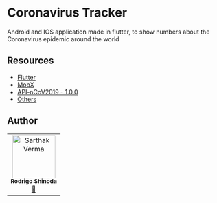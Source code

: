 # Coronavirus Tracker

Android and IOS application made in flutter, to show numbers about the Coronavirus epidemic around the world

## Resources

- [Flutter](https://flutter.dev/)
- [MobX](https://pub.dev/packages/mobx)
- [API-nCoV2019 - 1.0.0](https://apimarket.nubentos.com/store/apis/info?name=API-nCoV2019&version=1.0.0&tenant=nubentos.com)
- [Others](#)

## Author
<table>
  <tr>
    <td align="center">
        <a href="https://github.com/rodrigordgfs">
            <img src="https://avatars0.githubusercontent.com/u/32286127?s=400&u=f62040064f44db75b8b2302ae0180274ba608270&v=4" width="100px;" alt="Sarthak Verma"/>
            <br/><sub><b>Rodrigo Shinoda</b></sub>
        </a>
        <br/>
        <a href="https://github.com/rodrigordgfs" title="Developer">📱</a>
    </td>
  </tr>
</table>
